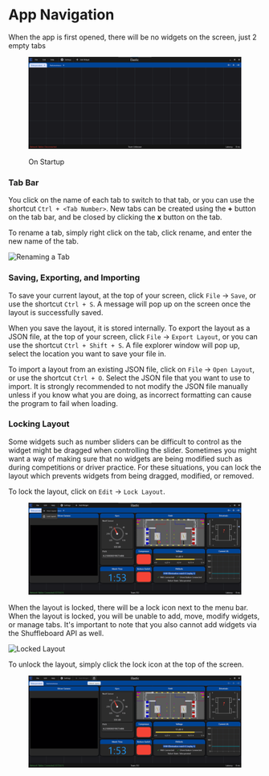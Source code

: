 # App Navigation

When the app is first opened, there will be no widgets on the screen, just 2 empty tabs

<figure><img src="../.gitbook/assets/empty_tabs.png" alt=""><figcaption><p>On Startup</p></figcaption></figure>

### Tab Bar

You click on the name of each tab to switch to that tab, or you can use the shortcut `Ctrl + <Tab Number>`. New tabs can be created using the **+** button on the tab bar, and be closed by clicking the **x** button on the tab.

To rename a tab, simply right click on the tab, click rename, and enter the new name of the tab.

![Renaming a Tab](../.gitbook/assets/renaming\_tab.png)

### Saving, Exporting, and Importing

To save your current layout, at the top of your screen, click `File` -> `Save`, or use the shortcut `Ctrl + S`. A message will pop up on the screen once the layout is successfully saved.

When you save the layout, it is stored internally. To export the layout as a JSON file, at the top of your screen, click `File` -> `Export Layout`, or you can use the shortcut `Ctrl + Shift + S`. A file explorer window will pop up, select the location you want to save your file in.

To import a layout from an existing JSON file, click on `File` -> `Open Layout`, or use the shortcut `Ctrl + O`. Select the JSON file that you want to use to import. It is strongly recommended to not modify the JSON file manually unless if you know what you are doing, as incorrect formatting can cause the program to fail when loading.

### Locking Layout

Some widgets such as number sliders can be difficult to control as the widget might be dragged when controlling the slider. Sometimes you might want a way of making sure that no widgets are being modified such as during competitions or driver practice. For these situations, you can lock the layout which prevents widgets from being dragged, modified, or removed.

To lock the layout, click on `Edit` -> `Lock Layout`.

<figure><img src="../.gitbook/assets/locking_layout (1).png" alt=""><figcaption></figcaption></figure>

When the layout is locked, there will be a lock icon next to the menu bar. When the layout is locked, you will be unable to add, move, modify widgets, or manage tabs. It's important to note that you also cannot add widgets via the Shuffleboard API as well.

![Locked Layout](../.gitbook/assets/locked\_layout.png)

To unlock the layout, simply click the lock icon at the top of the screen.

<figure><img src="../.gitbook/assets/unlocking_layout.png" alt=""><figcaption></figcaption></figure>
